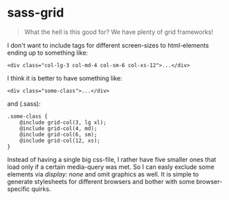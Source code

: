 sass-grid
=========
> What the hell is this good for? We have plenty of grid frameworks!

I don't want to include tags for different screen-sizes to html-elements ending up to something like:

	<div class="col-lg-3 col-md-4 col-sm-6 col-xs-12">...</div>
	
I think it is better to have something like:

	<div class="some-class">...</div>
	
and (.sass):

	.some-class {
		@include grid-col(3, lg xl);
		@include grid-col(4, md);
		@include grid-col(6, sm);
		@include grid-col(12, xs);
	}

Instead of having a single big css-file, I rather have five smaller ones that load only if a certain media-query was met. So I can easly exclude some elements via *display: none* and omit graphics as well. It is simple to generate stylesheets for different browsers and bother with some browser-specific quirks.